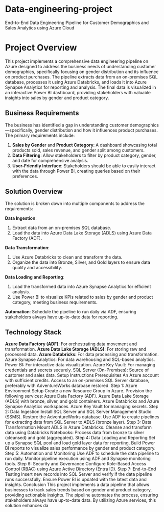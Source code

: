 # Data-engineering-project
End-to-End Data Engineering Pipeline for Customer Demographics and Sales Analytics using Azure Cloud
# Project Overview
This project implements a comprehensive data engineering pipeline on Azure designed to address the business needs of understanding customer demographics, specifically focusing on gender distribution and its influence on product purchases. The pipeline extracts data from an on-premises SQL database, processes it using Azure Databricks, and loads it into Azure Synapse Analytics for reporting and analysis. The final data is visualized in an interactive Power BI dashboard, providing stakeholders with valuable insights into sales by gender and product category.
## Business Requirements
The business has identified a gap in understanding customer demographics—specifically, gender distribution and how it influences product purchases. The primary requirements include:

1. **Sales by Gende**r and **Product Category**: A dashboard showcasing total products sold, sales revenue, and gender split among customers.
2. **Data Filtering**: Allow stakeholders to filter by product category, gender, and date for comprehensive analysis.
3. **User-Friendly Interface**: Stakeholders should be able to easily interact with the data through Power BI, creating queries based on their preferences.
## Solution Overview
The solution is broken down into multiple components to address the requirements:

**Data Ingestion**: 
1. Extract data from an on-premises SQL database. 
2. Load the data into Azure Data Lake Storage (ADLS) using Azure Data Factory (ADF).

**Data Transformation**:
1. Use Azure Databricks to clean and transform the data.
2. Organize the data into Bronze, Silver, and Gold layers to ensure data quality and accessibility.

**Data Loading and Reporting**:
1. Load the transformed data into Azure Synapse Analytics for efficient analysis.
2. Use Power BI to visualize KPIs related to sales by gender and product category, meeting business requirements.

**Automation**: Schedule the pipeline to run daily via ADF, ensuring stakeholders always have up-to-date data for reporting.

## Technology Stack
**Azure Data Factory (ADF)**: For orchestrating data movement and transformation.
**Azure Data Lake Storage (ADLS)**: For storing raw and processed data.
**Azure Databricks**: For data processing and transformation.
Azure Synapse Analytics: For data warehousing and SQL-based analytics.
Power BI: For interactive data visualization.
Azure Key Vault: For managing credentials and secrets securely.
SQL Server (On-Premises): Source of customer and sales data.
Setup Instructions
Prerequisites
An Azure account with sufficient credits.
Access to an on-premises SQL Server database, preferably with AdventureWorks database restored.
Step 1: Azure Environment Setup
Create a new Resource Group in Azure.
Provision the following services:
Azure Data Factory (ADF).
Azure Data Lake Storage (ADLS) with bronze, silver, and gold containers.
Azure Databricks and Azure Synapse Analytics workspaces.
Azure Key Vault for managing secrets.
Step 2: Data Ingestion
Install SQL Server and SQL Server Management Studio (SSMS).
Restore the AdventureWorks database.
Use ADF to create pipelines for extracting data from SQL Server to ADLS (bronze layer).
Step 3: Data Transformation
Mount ADLS in Azure Databricks.
Cleanse and transform data using Databricks Notebooks:
Process data from bronze to silver (cleansed) and gold (aggregated).
Step 4: Data Loading and Reporting
Set up a Synapse SQL pool and load gold layer data for reporting.
Build Power BI reports to visualize sales performance by gender and product category.
Step 5: Automation and Monitoring
Use ADF to schedule the data pipeline to run daily.
Monitor pipeline execution using ADF and Synapse monitoring tools.
Step 6: Security and Governance
Configure Role-Based Access Control (RBAC) using Azure Active Directory (Entra ID).
Step 7: End-to-End Testing
Insert new records into SQL Server and verify if the data pipeline runs successfully.
Ensure Power BI is updated with the latest data and insights.
Conclusion
This project implements a data pipeline that allows businesses to track sales trends based on gender and product category, providing actionable insights. The pipeline automates the process, ensuring stakeholders always have up-to-date data. By utilizing Azure services, this solution enhances da
